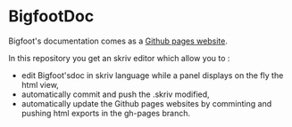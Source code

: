 BigfootDoc
==========
Bigfoot's documentation comes as a  [Github pages website](http://c2is.github.io/BigfootDoc/html/en/).

In this repository you get an skriv editor which allow you to :
- edit Bigfoot'sdoc in skriv language while a panel displays on the fly the html view,
- automatically commit and push the .skriv modified,
- automatically update the Github pages websites by comminting and pushing html exports in the gh-pages branch.

